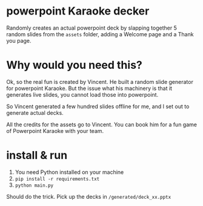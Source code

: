 # powerpoint Karaoke decker
Randomly creates an actual powerpoint deck by slapping together
5 random slides from the `assets` folder, adding
a Welcome page and a Thank you page.

# Why would you need this?
Ok, so the real fun is created by Vincent. He built a random
slide generator for powerpoint Karaoke. But the
issue what his machinery is that it generates
live slides, you cannot load those into powerpoint.

So Vincent generated a few hundred slides offline
for me, and I set out to generate actual decks.

All the credits for the assets go to Vincent.
You can book him for a fun game of Powerpoint Karaoke with your team.

# install & run
1. You need Python installed on your machine
1. `pip install -r requirements.txt`
1. `python main.py`

Should do the trick. Pick up the decks in
`/generated/deck_xx.pptx`
